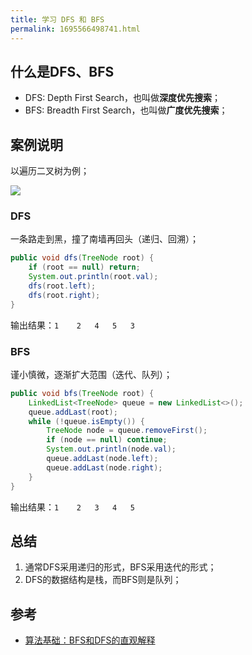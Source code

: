 ```yaml
---
title: 学习 DFS 和 BFS
permalink: 1695566498741.html
---
```


## 什么是DFS、BFS

- DFS: Depth First Search，也叫做**深度优先搜索**；
- BFS: Breadth First Search，也叫做**广度优先搜索**；

## 案例说明

以遍历二叉树为例；

![](http://image.caojiantao.site:1024/24241f87252859d67f24913728ec2808.png)

### DFS

一条路走到黑，撞了南墙再回头（递归、回溯）；

```java
public void dfs(TreeNode root) {
    if (root == null) return;
    System.out.println(root.val);
    dfs(root.left);
    dfs(root.right);
}
```

输出结果：`1    2   4   5   3`

### BFS

谨小慎微，逐渐扩大范围（迭代、队列）；

```java
public void bfs(TreeNode root) {
    LinkedList<TreeNode> queue = new LinkedList<>();
    queue.addLast(root);
    while (!queue.isEmpty()) {
        TreeNode node = queue.removeFirst();
        if (node == null) continue;
        System.out.println(node.val);
        queue.addLast(node.left);
        queue.addLast(node.right);
    }
}
```

输出结果：`1    2   3   4   5`

## 总结

1. 通常DFS采用递归的形式，BFS采用迭代的形式；
2. DFS的数据结构是栈，而BFS则是队列；

## 参考

- [算法基础：BFS和DFS的直观解释](https://cuijiahua.com/blog/2018/01/alogrithm_10.html)